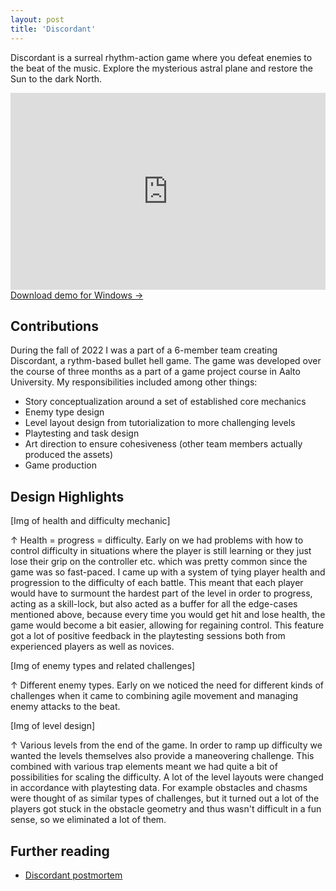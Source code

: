 ```yaml
---
layout: post
title: 'Discordant'
---
```


Discordant is a surreal rhythm-action game where you defeat enemies to the beat of the music. Explore the mysterious astral plane and restore the Sun to the dark North.

<iframe width="100%" height="315" src="https://www.youtube.com/embed/6yiTHgJAnjo?si=aqvd2LU26nuU_6Of" title="YouTube video player" frameborder="0" allow="accelerometer; autoplay; clipboard-write; encrypted-media; gyroscope; picture-in-picture; web-share" allowfullscreen></iframe>

<div class="blocklink">
<a href="https://drive.google.com/file/d/1pNbVPoUSmdgoKceq_aCguCl8c_r7vAZ0/view?usp=drive_link" target="_blank">Download demo for Windows →</a></div>

## Contributions
During the fall of 2022 I was a part of a 6-member team creating Discordant, a rythm-based bullet hell game. The game was developed over the course of three months as a part of a game project course in Aalto University. My responsibilities included among other things:

- Story conceptualization around a set of established core mechanics
- Enemy type design
- Level layout design from tutorialization to more challenging levels
- Playtesting and task design
- Art direction to ensure cohesiveness (other team members actually produced the assets)
- Game production

## Design Highlights

[Img of health and difficulty mechanic]
<div class="small"> ↑ Health = progress = difficulty. Early on we had problems with how to control difficulty in situations where the player is still learning or they just lose their grip on the controller etc. which was pretty common since the game was so fast-paced. I came up with a system of tying player health and progression to the difficulty of each battle. This meant that each player would have to surmount the hardest part of the level in order to progress, acting as a skill-lock, but also acted as a buffer for all the edge-cases mentioned above, because every time you would get hit and lose health, the game would become a bit easier, allowing for regaining control. This feature got a lot of positive feedback in the playtesting sessions both from experienced players as well as novices. </div>

[Img of enemy types and related challenges]
<div class="small"> ↑ Different enemy types. Early on we noticed the need for different kinds of challenges when it came to combining agile movement and managing enemy attacks to the beat.</div>

[Img of level design]
<div class="small"> ↑ Various levels from the end of the game. In order to ramp up difficulty we wanted the levels themselves also provide a maneovering challenge. This combined with various trap elements meant we had quite a bit of possibilities for scaling the difficulty. A lot of the level layouts were changed in accordance with playtesting data. For example obstacles and chasms were thought of as similar types of challenges, but it turned out a lot of the players got stuck in the obstacle geometry and thus wasn't difficult in a fun sense, so we eliminated a lot of them.</div>

## Further reading
- [Discordant postmortem](/discordant)